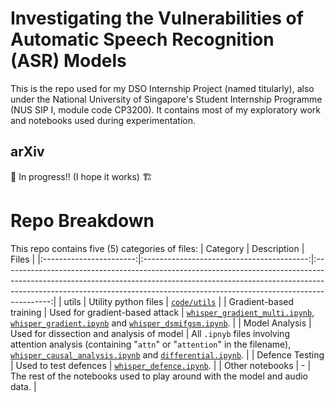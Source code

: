 # Investigating the Vulnerabilities of Automatic Speech Recognition (ASR) Models
This is the repo used for my DSO Internship Project (named titularly), also under the National University of Singapore's Student Internship Programme (NUS SIP I, module code CP3200). It contains most of my exploratory work and notebooks used during experimentation.

## arXiv
:construction: In progress!! (I hope it works) :building_construction:

# Repo Breakdown
This repo contains five (5) categories of files:
|         Category        |                Description                |                                                                                                                          Files                                                                                                                         |
|:-----------------------:|:-----------------------------------------:|:------------------------------------------------------------------------------------------------------------------------------------------------------------------------------------------------------------------------------------------------------:|
|          utils          |            Utility python files           |                                                                                                             [```code/utils```](code/utils)                                                                                                             |
| Gradient-based training |       Used for gradient-based attack      |                          [```whisper_gradient_multi.ipynb```](code/whisper_gradient_multi.ipynb), [```whisper_gradient.ipynb```](code/whisper_gradient.ipynb) and [```whisper_dsmifgsm.ipynb```](code/whisper_dsmifgsm.ipynb).                         |
|      Model Analysis     | Used for dissection and analysis of model | All ```.ipnyb``` files involving attention analysis (containing "```attn```" or "```attention```" in the filename), [```whisper_causal_analysis.ipynb```](code/whisper_causal_analysis.ipynb) and [```differential.ipynb```](code/differential.ipynb). |
|     Defence Testing     |           Used to test defences           |                                                                                               [```whisper_defence.ipynb```](code/whisper_defence.ipynb).                                                                                               |
|     Other notebooks     |                     -                     |                                                                                      The rest of the notebooks used to play around with the model and audio data.                                                                                      |